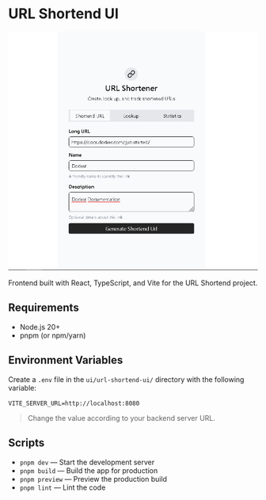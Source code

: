 # URL Shortend UI

![Project Demo](docs/images/url-shortend.gif)

Frontend built with React, TypeScript, and Vite for the URL Shortend project.

## Requirements

- Node.js 20+
- pnpm (or npm/yarn)

## Environment Variables

Create a `.env` file in the `ui/url-shortend-ui/` directory with the following variable:

```env
VITE_SERVER_URL=http://localhost:8080
```

> Change the value according to your backend server URL.

## Scripts

- `pnpm dev` — Start the development server
- `pnpm build` — Build the app for production
- `pnpm preview` — Preview the production build
- `pnpm lint` — Lint the code

